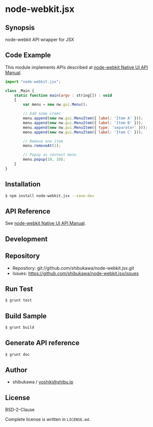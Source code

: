 node-webkit.jsx
===========================================

Synopsis
---------------

node-webkit API wrapper for JSX

Code Example
---------------

This module implements APIs described at [node-webkit Native UI API Manual](https://github.com/rogerwang/node-webkit/wiki/Native-UI-API-Manual).

```js
import "node-webkit.jsx";

class _Main {
    static function main(argv : string[]) : void
    {
        var menu = new nw.gui.Menu();

        // Add some items
        menu.append(new nw.gui.MenuItem({ label: 'Item A' }));
        menu.append(new nw.gui.MenuItem({ label: 'Item B' }));
        menu.append(new nw.gui.MenuItem({ type: 'separator' }));
        menu.append(new nw.gui.MenuItem({ label: 'Item C' }));

        // Remove one item
        menu.removeAt(1);

        // Popup as context menu
        menu.popup(10, 10);
    }
}
```

Installation
---------------

```sh
$ npm install node-webkit.jsx --save-dev
```

API Reference
------------------

See [node-webkit Native UI API Manual](https://github.com/rogerwang/node-webkit/wiki/Native-UI-API-Manual).

Development
-------------

## Repository

* Repository: git://github.com/shibukawa/node-webkit.jsx.git
* Issues: https://github.com/shibukawa/node-webkit.jsx/issues

## Run Test

```sh
$ grunt test
```

## Build Sample

```sh
$ grunt build
```

## Generate API reference

```sh
$ grunt doc
```

Author
---------

* shibukawa / yoshiki@shibu.jp

License
------------

BSD-2-Clause

Complete license is written in `LICENSE.md`.
